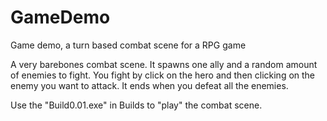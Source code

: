 # GameDemo
Game demo, a turn based combat scene for a RPG game

A very barebones combat scene. It spawns one ally and a random amount of enemies to fight. You fight by click on the hero 
and then clicking on the enemy you want to attack. It ends when you defeat all the enemies.

Use the "Build0.01.exe" in Builds to "play" the combat scene.
